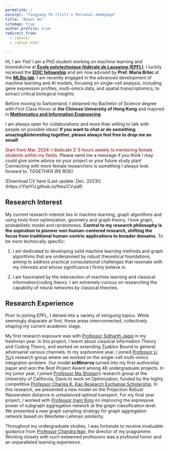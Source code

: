 ```yaml
---
permalink: /
excerpt: "Tingyang YU (Yist)'s Personal Homepage"
title: "About me"
sitemap: true
author_profile: true
redirect_from: 
  - /about/
  - /about.html

---
```


Hi, I am Yist! I am a PhD student working on machine learning and biomedicine at [**École polytechnique fédérale de Lausanne (EPFL)**](https://www.epfl.ch/about/). I luckily received the [**EDIC fellowship**](https://www.epfl.ch/education/phd/edic-computer-and-communication-sciences/edic-for-phd-students/) and am now advised by **Prof. Maria Brbic** at the [**MLBio lab**](https://brbiclab.epfl.ch/). I am recently engaged in the advanced development of machine learning and AI models, focusing on single-cell analysis, including gene expression profiles, multi-omics data, and spatial transcriptomics, to extract critical biological insights.

Before moving to Switzerland, I obtained my Bachelor of Science degree with First Class Honor at **the Chinese University of Hong Kong** and majored in [**Mathematics and Information Engineering**](https://www.ie.cuhk.edu.hk/programmes/bsc-in-mieg/). 

I am always open for collaborations and more than willing to talk with people on possible ideas! **If you want to chat or do something amazing&interesting together, please always feel free to drop me an email!**
<p style="font-style: italic;">
<p>
  <span style="color:darkred;">Start from Mar. 2024: I dedicate 2-3 hours weekly to mentoring female students within my fields.</span>  Please send me a message if you think I may could give some advice on your project or your future study plan! Connecting with more female researchers is something I always look forward to. TOGETHER WE RISE!
</p>
</p> 
[Download CV here (Last update: Dec. 2023)](https://YistYU.github.io/files/CV.pdf)

## Research Interest 

My current research interest lies in machine learning, graph algorithms and using tools from optimization, geometry and graph theory. I love graph, probabilistic model and randomness. **Central to my research philosophy is the aspiration to pioneer non-human-centered research, shifting the focus from traditional human-centric applications to broader domains.** To be more technically specific: 

1. I am dedicated to developing solid machine learning methods and graph algorithms that are underpinned by robust theoretical foundations, aiming to address practical computational challenges that resonate with my interests and whose significance I firmly believe in.

2. I am fascinated by the intersection of machine learning and classical information/coding theory. I am extremely curious on researching the capability of neural networks by classical theories.


## Research Experience

Prior to joining EPFL, I delved into a variety of intriguing topics. While seemingly disparate at first, these areas interconnected, collectively shaping my current academic stage. 

My first research exposure was with [Professor Sidharth Jaggi](https://research-information.bris.ac.uk/en/persons/sidharth-sid-jaggi) in my freshman year. In this project, I learnt about classical Information Theory and Coding Theory, and worked on extending Zyablov Bound to general adversarial various channels. In my sophomore year, I joined [Professor Li Yu](https://liyu95.com/)’s research group where we worked on the single-cell multi-omics integration problem. Our model **scMinerva** turned into my first-authorship paper and won the Best Project Award among 46 undergraduate projects. In my junior year, I joined [Professor Ma Shiqian](https://sqma.rice.edu/)’s research group at the University of California, Davis to work on Optimization, funded by the highly competitive [Professor Charles K. Kao Research Exchange Scholarship](https://www.erg.cuhk.edu.hk/erg/ResearchExchangeScheme). In this research, we presented a new model on the Projection Robust Wasserstein distance in unbalanced optimal transport. For my final year project, I worked with [Professor Irwin King](https://www.cse.cuhk.edu.hk/irwin.king/home) on improving the expressive power of subgraph aggregation network at the graph classification level. We presented a new graph sampling strategy for graph aggregation network based on Weisfeiler-Lehman similarity. 

Throughout my undergraduate studies, I was fortunate to receive invaluable guidance from [Professor Chandra Nair](http://chandra.ie.cuhk.edu.hk/), the director of my pragramme. Working closely with such esteemed professors was a profound honor and an unparalleled learning experience.

